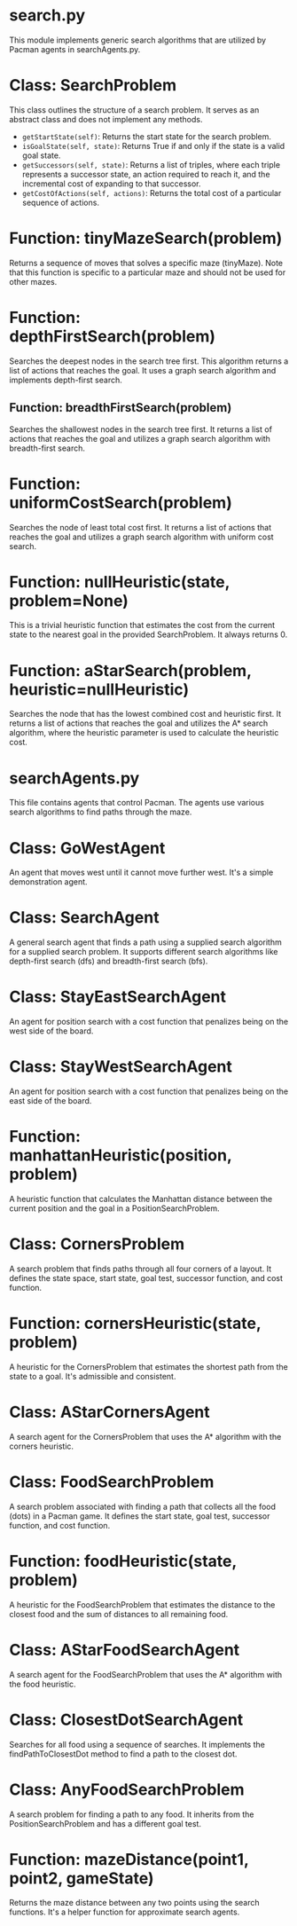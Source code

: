<!DOCTYPE html>
<html lang="en">
<head>
<meta charset="UTF-8">
<meta name="viewport" content="width=device-width, initial-scale=1.0">
<title>Search Algorithms README</title>
</head>
<body>

<h1>search.py</h1>

<p>This module implements generic search algorithms that are utilized by Pacman agents in searchAgents.py.</p>

<h1>Class: SearchProblem</h1>

<p>This class outlines the structure of a search problem. It serves as an abstract class and does not implement any methods.</p>

<ul>
  <li><code>getStartState(self)</code>: Returns the start state for the search problem.</li>
  <li><code>isGoalState(self, state)</code>: Returns True if and only if the state is a valid goal state.</li>
  <li><code>getSuccessors(self, state)</code>: Returns a list of triples, where each triple represents a successor state, an action required to reach it, and the incremental cost of expanding to that successor.</li>
  <li><code>getCostOfActions(self, actions)</code>: Returns the total cost of a particular sequence of actions.</li>
</ul>

<h1>Function: tinyMazeSearch(problem)</h1>

<p>Returns a sequence of moves that solves a specific maze (tinyMaze). Note that this function is specific to a particular maze and should not be used for other mazes.</p>

<h1>Function: depthFirstSearch(problem)</h1>

<p>Searches the deepest nodes in the search tree first. This algorithm returns a list of actions that reaches the goal. It uses a graph search algorithm and implements depth-first search.</p>

<h2>Function: breadthFirstSearch(problem)</h2>

<p>Searches the shallowest nodes in the search tree first. It returns a list of actions that reaches the goal and utilizes a graph search algorithm with breadth-first search.</p>

<h1>Function: uniformCostSearch(problem)</h1>

<p>Searches the node of least total cost first. It returns a list of actions that reaches the goal and utilizes a graph search algorithm with uniform cost search.</p>

<h1>Function: nullHeuristic(state, problem=None)</h1>

<p>This is a trivial heuristic function that estimates the cost from the current state to the nearest goal in the provided SearchProblem. It always returns 0.</p>

<h1>Function: aStarSearch(problem, heuristic=nullHeuristic)</h1>

<p>Searches the node that has the lowest combined cost and heuristic first. It returns a list of actions that reaches the goal and utilizes the A* search algorithm, where the heuristic parameter is used to calculate the heuristic cost.</p>

<h1>searchAgents.py</h1>

<p>This file contains agents that control Pacman. The agents use various search algorithms to find paths through the maze.</p>

<h1>Class: GoWestAgent</h1>

<p>An agent that moves west until it cannot move further west. It's a simple demonstration agent.</p>

<h1>Class: SearchAgent</h1>

<p>A general search agent that finds a path using a supplied search algorithm for a supplied search problem. It supports different search algorithms like depth-first search (dfs) and breadth-first search (bfs).</p>

<h1>Class: StayEastSearchAgent</h1>

<p>An agent for position search with a cost function that penalizes being on the west side of the board.</p>

<h1>Class: StayWestSearchAgent</h1>

<p>An agent for position search with a cost function that penalizes being on the east side of the board.</p>

<h1>Function: manhattanHeuristic(position, problem)</h1>

<p>A heuristic function that calculates the Manhattan distance between the current position and the goal in a PositionSearchProblem.</p>

<h1>Class: CornersProblem</h1>

<p>A search problem that finds paths through all four corners of a layout. It defines the state space, start state, goal test, successor function, and cost function.</p>

<h1>Function: cornersHeuristic(state, problem)</h1>

<p>A heuristic for the CornersProblem that estimates the shortest path from the state to a goal. It's admissible and consistent.</p>

<h1>Class: AStarCornersAgent</h1>

<p>A search agent for the CornersProblem that uses the A* algorithm with the corners heuristic.</p>

<h1>Class: FoodSearchProblem</h1>

<p>A search problem associated with finding a path that collects all the food (dots) in a Pacman game. It defines the start state, goal test, successor function, and cost function.</p>

<h1>Function: foodHeuristic(state, problem)</h1>

<p>A heuristic for the FoodSearchProblem that estimates the distance to the closest food and the sum of distances to all remaining food.</p>

<h1>Class: AStarFoodSearchAgent</h1>

<p>A search agent for the FoodSearchProblem that uses the A* algorithm with the food heuristic.</p>

<h1>Class: ClosestDotSearchAgent</h1>

<p>Searches for all food using a sequence of searches. It implements the findPathToClosestDot method to find a path to the closest dot.</p>

<h1>Class: AnyFoodSearchProblem</h1>

<p>A search problem for finding a path to any food. It inherits from the PositionSearchProblem and has a different goal test.</p>

<h1>Function: mazeDistance(point1, point2, gameState)</h1>

<p>Returns the maze distance between any two points using the search functions. It's a helper function for approximate search agents.</p>

</body>
</html>
